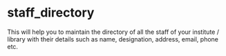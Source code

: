 # staff_directory
This will help you to maintain the directory of all the staff of your institute / library with their details such as name, designation, address, email, phone etc. 
